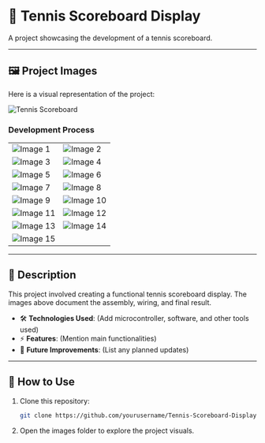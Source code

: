 # 📌 Tennis Scoreboard Display  
A project showcasing the development of a tennis scoreboard.

---

## 🖼️ Project Images

Here is a visual representation of the project:

![Tennis Scoreboard](images/IMG_1111.jpg)

### Development Process
| | |
|---|---|
| ![Image 1](images/IMG_0135.jpeg) | ![Image 2](images/IMG_0983.jpeg) |
| ![Image 3](images/IMG_0985.jpg) | ![Image 4](images/IMG_0987.jpeg) |
| ![Image 5](images/IMG_0990.jpeg) | ![Image 6](images/IMG_1490.jpg) |
| ![Image 7](images/IMG_1564.jpeg) | ![Image 8](images/IMG_3745.jpeg) |
| ![Image 9](images/IMG_3766.jpeg) | ![Image 10](images/IMG_3776.jpeg) |
| ![Image 11](images/IMG_3906.jpg) | ![Image 12](images/IMG_3907.jpeg) |
| ![Image 13](images/IMG_3934.jpeg) | ![Image 14](images/IMG_4042.jpeg) |
| ![Image 15](images/IMG_4340.jpeg) |  |



---

## 📝 Description
This project involved creating a functional tennis scoreboard display. The images above document the assembly, wiring, and final result.

- 🛠️ **Technologies Used**: (Add microcontroller, software, and other tools used)
- ⚡ **Features**: (Mention main functionalities)
- 📌 **Future Improvements**: (List any planned updates)

---

## 🔗 How to Use
1. Clone this repository:
   ```bash
   git clone https://github.com/yourusername/Tennis-Scoreboard-Display.git
   ```
2. Open the images folder to explore the project visuals.
